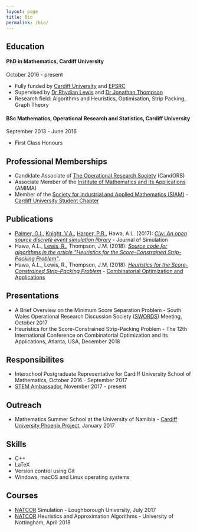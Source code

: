 ```yaml
---
layout: page
title: Bio
permalink: /bio/
---
```


## Education

#### PhD in Mathematics, Cardiff University

October 2016 - present

* Fully funded by [Cardiff University](http://www.cardiff.ac.uk/mathematics) and [EPSRC](https://www.epsrc.ac.uk/)
* Supervised by [Dr Rhydian Lewis](http://www.rhydlewis.eu) and [Dr Jonathan Thompson](http://www.cardiff.ac.uk/people/view/98669-thompson-jonathan)
* Research field: Algorithms and Heuristics, Optimisation, Strip Packing, Graph Theory


#### BSc Mathematics, Operational Research and Statistics, Cardiff University

September 2013 - June 2016

* First Class Honours




## Professional Memberships

* Candidate Associate of [The Operational Research Society](https://www.theorsociety.com/) (CandORS)
* Associate Member of the [Institute of Mathematics and its Applications](https://ima.org.uk/) (AMIMA)
* Member of the [Society for Industrial and Applied Mathematics (SIAM)](https://www.siam.org) - [Cardiff University Student Chapter](http://www.cardiff.ac.uk/mathematics/about-us/siam-student-chapter)

## Publications

* [Palmer, G.I.](http://www.geraintianpalmer.org.uk), [Knight, V.A.](http://www.vknight.org), [Harper, P.R.](http://www.profpaulharper.com), Hawa, A.L. (2017): [*Ciw: An open source discrete event simulation library*](https://doi.org/10.1080/17477778.2018.1473909) - Journal of Simulation
* Hawa, A.L., [Lewis, R.](http://www.rhydlewis.eu), Thompson, J.M. (2018): [*Source code for algorithms in the article "Heuristics for the Score-Constrained Strip-Packing Problem"*](https://zenodo.org/record/1311857#.W4Uj_JNKjyg).
* Hawa, A.L., Lewis, R., Thompson, J.M. (2018): [*Heuristics for the Score-Constrained Strip-Packing Problem*](https://link.springer.com/content/pdf/10.1007%2F978-3-030-04651-4_30.pdf) - [Combinatorial Optimization and Applications](https://doi.org/10.1007/978-3-030-04651-4)

## Presentations

* A Brief Overview on the Minimum Score Separation Problem - South Wales Operational Research Discussion Society ([SWORDS](http://www.theorsociety.com/Pages/Regional/swords.aspx)) Meeting, October 2017
* Heuristics for the Score-Constrained Strip-Packing Problem - The 12th International Conference on Combinatorial Optimization and its Applications, Atlanta, USA, December 2018


## Responsibilites

* Interschool Postgraduate Representative for Cardiff University School of Mathematics, October 2016 - September 2017
* [STEM Ambassador](https://www.stem.org.uk/stem-ambassadors), November 2017 - present

## Outreach

* Mathematics Summer School at the University of Namibia - [Cardiff University Phoenix Project](http://www.cardiff.ac.uk/phoenix-project), January 2017

## Skills

* C++
* LaTeX
* Version control using Git
* Windows, macOS and Linux operating systems


## Courses

* [NATCOR](http://www.natcor.ac.uk/) Simulation - Loughborough University, July 2017
* [NATCOR](http://www.natcor.ac.uk/) Heuristics and Approximation Algorithms - University of Nottingham, April 2018 


